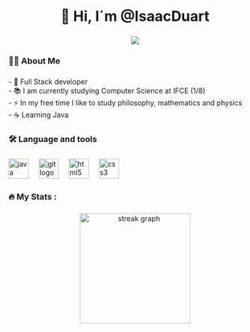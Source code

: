 <h1 align="center">👋 Hi, I´m @IsaacDuart</h1>

###

<div align="center">
  <img src="https://visitor-badge.laobi.icu/badge?page_id=IsaacDuart.IsaacDuart&"  />
</div>

###

<h3 align="left">👩‍💻  About Me</h3>

###

<p align="left">- 🔭 Full Stack developer<br>- 📚 I am currently studying Computer Science at IFCE (1/8)<br>- ⚡ In my free time I like to study philosophy, mathematics and physics<br>- ☕ Learning Java</p>

###

<h3 align="left">🛠 Language and tools</h3>

###

<div align="left">
  <img src="https://cdn.jsdelivr.net/gh/devicons/devicon/icons/java/java-original.svg" height="40" alt="java logo"  />
  <img width="12" />
  <img src="https://cdn.jsdelivr.net/gh/devicons/devicon/icons/git/git-original.svg" height="40" alt="git logo"  />
  <img width="12" />
  <img src="https://cdn.jsdelivr.net/gh/devicons/devicon/icons/html5/html5-original.svg" height="40" alt="html5 logo"  />
  <img width="12" />
  <img src="https://cdn.jsdelivr.net/gh/devicons/devicon/icons/css3/css3-original.svg" height="40" alt="css3 logo"  />
  <img width="12" />
  
</div>

###

<h3 align="left">🔥   My Stats :</h3>

###

<div align="center">
  <img src="https://streak-stats.demolab.com?user=IsaacDuart&locale=en&mode=daily&theme=dark&hide_border=false&border_radius=5&order=3" height="220" alt="streak graph"  />
</div>

###

